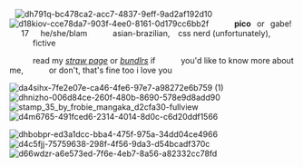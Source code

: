 ⠀![dh791q-bc478ca2-acc7-4837-9eff-9ad2af192d10](https://github.com/user-attachments/assets/d11fb751-2898-4750-9430-f154281f1c49)
![d18kiov-cce78da7-903f-4ee0-8161-0d179cc6bb2f](https://github.com/user-attachments/assets/bba3aeb0-630c-4db5-b8f5-df2214f9414a)
⠀⠀⠀⠀**pico**⠀or⠀gabe!⠀⠀17⠀⠀he/she/blam
⠀⠀⠀⠀asian-brazilian,⠀ css nerd (unfortunately),
⠀⠀⠀⠀fictive

⠀⠀⠀⠀read my [*straw page*](https://atliens.straw.page) or [*bundlrs*](https://bundlrs.cc/pennamite) if
⠀⠀⠀⠀you'd like to know more about me,
⠀⠀⠀⠀or don't, that's fine too i love you

![da4sihx-7fe2e07e-ca46-4fe6-97e7-a98272e6b759 (1)](https://github.com/user-attachments/assets/92d5d781-4f6a-40f6-b939-575690d597e0)
![dhnizho-006d84ce-260f-480b-8690-578e9d8add90](https://github.com/user-attachments/assets/f587ccde-9076-4fe1-a2e2-126b2883ba50)
![stamp_35_by_frobie_mangaka_d2cfa30-fullview](https://github.com/user-attachments/assets/94165252-6a1f-4bd0-abe3-8122cf5f1278)
![d4m6765-491fced6-2314-4014-8d0c-c6d20ddf1566](https://github.com/user-attachments/assets/63a304ef-45d4-4f13-b8b5-774ab41cf426)

![dhbobpr-ed3a1dcc-bba4-475f-975a-34dd04ce4966](https://github.com/user-attachments/assets/5e2ec7ee-0d97-472d-b2b7-7fc62679e7d7)
![d4c5fjj-75759638-298f-4f56-9da3-d54bcadf370c](https://github.com/user-attachments/assets/44abb888-3bdc-4c75-bf13-4c16cb2574c4)
![d66wdzr-a6e573ed-7f6e-4eb7-8a56-a82332cc78fd](https://github.com/user-attachments/assets/d3bceb59-d44a-432d-907f-960e5ac0b32a)

